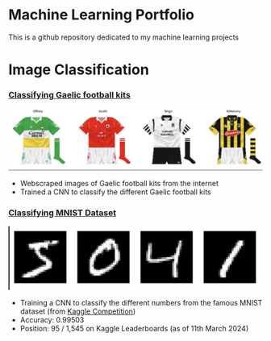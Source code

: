 # Machine Learning Portfolio

This is a github repository dedicated to my machine learning projects


# Image Classification

### [Classifying Gaelic football kits](ImageClassification/gaelicJerseys.ipynb)

![Alt text](Images/gaelicJerseyProject.png)

- Webscraped images of Gaelic football kits from the internet
- Trained a CNN to classify the different Gaelic football kits

### [Classifying MNIST Dataset](ImageClassification/mnist.ipynb)

![Alt text](Images/mnist.png)

- Training a CNN to classify the different numbers from the famous MNIST dataset (from  [Kaggle Competition](https://www.kaggle.com/competitions/digit-recognizer/overview))
- Accuracy: 0.99503
- Position: 95 / 1,545 on Kaggle Leaderboards (as of 11th March 2024)
